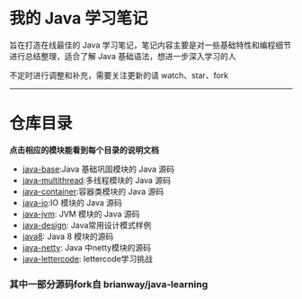 # 我的 Java 学习笔记

旨在打造在线最佳的 Java 学习笔记，笔记内容主要是对一些基础特性和编程细节进行总结整理，适合了解 Java 基础语法，想进一步深入学习的人

不定时进行调整和补充，需要关注更新的请 watch、star、fork

-----

# 仓库目录

**点击相应的模块能看到每个目录的说明文档**

- [java-base](/java-base):Java 基础巩固模块的 Java 源码
- [java-multithread](/java-multithread):多线程模块的 Java 源码
- [java-container](/java-container):容器类模块的 Java 源码
- [java-io](/java-io):IO 模块的 Java 源码
- [java-jvm](/java-jvm): JVM 模块的 Java 源码
- [java-design](/java-design): Java常用设计模式样例
- [java8](/java8): Java 8 模块的源码
- [java-netty](/java-netty): Java 中netty模块的源码
- [java-lettercode](/java-lettercode): lettercode学习挑战

### 其中一部分源码fork自 brianway/java-learning

